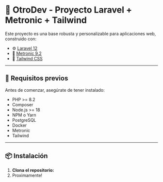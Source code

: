 # 💼 OtroDev - Proyecto Laravel + Metronic + Tailwind

Este proyecto es una base robusta y personalizable para aplicaciones web, construido con:

- ⚙️ [Laravel 12](https://laravel.com/)
- 🎨 [Metronic 9.2](https://keenthemes.com/metronic)
- 💨 [Tailwind CSS](https://tailwindcss.com/)

---

## 🚀 Requisitos previos

Antes de comenzar, asegúrate de tener instalado:

- PHP >= 8.2
- Composer
- Node.js >= 18
- NPM o Yarn
- PostgreSQL
- Docker
- Metronic
- Tailwind

---

## 📦 Instalación

1. **Clona el repositorio:**
2. Proximamente!
